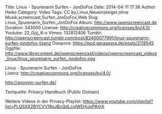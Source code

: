 Title: Linux - Spurenarm Surfen - JonDoFox
Date: 2014-04-11 17:38
Author: Heiko
Category: Video
Tags: CC by,Linux,Neueinsteiger,ohne Musik,screencast,Surfen,JonDoFox,Web
Slug: Linux_Spurenarm_Surfen_JonDoFox
Album: http://www.openscreencast.de
Duration: 343000
License: http://creativecommons.org/licenses/by/4.0/
Youtube: 22_0jyj_K-o
Vimeo: 132812406
Tumblr: http://openscreencast.tumblr.com/post/82400077991/linux-spurenarm-surfen-jondofox-lizenz
Diaspora: https://pod.geraspora.de/posts/2118545
Oggfile: http://www.librecontent.de/openscreencast/videos/openscreencast_videos_linux/linux_spurenarm_surfen_jondofox.ogg

Linux - Spurenarm Surfen - JonDoFox  
Lizenz: <http://creativecommons.org/licenses/by/4.0/>  
  
<http://anonym-surfen.de/>  
  
Textquelle: Privacy-Handbuch (Public Domain)  
  
Weitere Videos in der Privacy-Playlist:
<https://www.youtube.com/playlist?list=PLQSXX2BYCVV18sJBcQdLculWEHiJxPKmX>  
  


